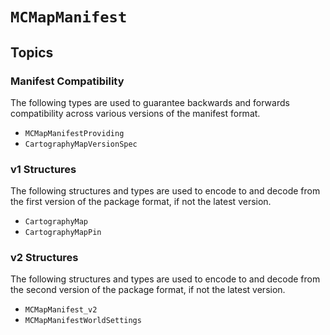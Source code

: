 # ``MCMapManifest``

## Topics

### Manifest Compatibility

The following types are used to guarantee backwards and forwards
compatibility across various versions of the manifest format.

- ``MCMapManifestProviding``
- ``CartographyMapVersionSpec``

### v1 Structures

The following structures and types are used to encode to and decode from
the first version of the package format, if not the latest version.

- ``CartographyMap``
- ``CartographyMapPin``

### v2 Structures

The following structures and types are used to encode to and decode from
the second version of the package format, if not the latest version.

- ``MCMapManifest_v2``
- ``MCMapManifestWorldSettings``
